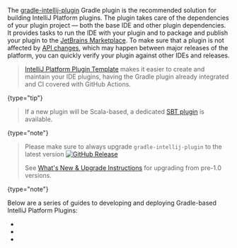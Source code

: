 [//]: # (title: Building Plugins with Gradle)

<!-- Copyright 2000-2022 JetBrains s.r.o. and other contributors. Use of this source code is governed by the Apache 2.0 license that can be found in the LICENSE file. -->

The [gradle-intellij-plugin](https://github.com/JetBrains/gradle-intellij-plugin) Gradle plugin is the recommended solution for building IntelliJ Platform plugins.
The plugin takes care of the dependencies of your plugin project — both the base IDE and other plugin dependencies.
It provides tasks to run the IDE with your plugin and to package and publish your plugin to the [JetBrains Marketplace](https://plugins.jetbrains.com).
To make sure that a plugin is not affected by [API changes](api_changes_list.md), which may happen between major releases of the platform, you can quickly verify your plugin against other IDEs and releases.

> [IntelliJ Platform Plugin Template](github_template.md) makes it easier to create and maintain your IDE plugins, having the Gradle plugin already integrated and CI covered with GitHub Actions.
>
{type="tip"}

> If a new plugin will be Scala-based, a dedicated [SBT plugin](https://github.com/JetBrains/sbt-idea-plugin) is available.
>
{type="note"}


> Please make sure to always upgrade `gradle-intellij-plugin` to the latest version [![GitHub Release](https://img.shields.io/github/release/jetbrains/gradle-intellij-plugin.svg?style=flat-square)](https://github.com/jetbrains/gradle-intellij-plugin/releases)
>
> See [What's New & Upgrade Instructions](https://lp.jetbrains.com/gradle-intellij-plugin) for upgrading from pre-1.0 versions.
>
{type="note"}

Below are a series of guides to developing and deploying Gradle-based IntelliJ Platform Plugins:

* [](gradle_prerequisites.md)
* [](gradle_guide.md)
* [](deployment.md)
